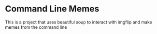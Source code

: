 # Command Line Memes
This is a project that uses beautiful soup to interact with imgflip and make memes from the command line
